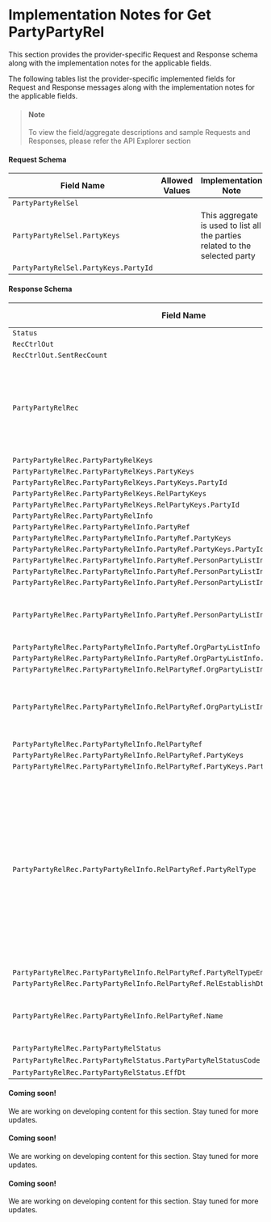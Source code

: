 # Implementation Notes for Get PartyPartyRel
This section provides the provider-specific Request and Response schema along with the implementation notes for the applicable fields.
<!-- 
type: tab 
titles: Premier, Precision, Signature, Cleartouch, 
-->


The following tables list the provider-specific implemented fields for Request and Response messages along with the implementation notes for the applicable fields. 


<!-- theme: info -->
> #### Note
> 
> To view the field/aggregate descriptions and sample Requests and Responses, please refer the API Explorer section


#### Request Schema
|Field Name|Allowed Values|Implementation Note|
|----|----|----|
|`PartyPartyRelSel`||  |
|`PartyPartyRelSel.PartyKeys`||This aggregate is used to list all the parties related to the selected party|
|`PartyPartyRelSel.PartyKeys.PartyId`||  |
#### Response Schema
|Field Name|Allowed Values|Implementation Note|
|----|----|----|
|`Status`||  |
|`RecCtrlOut`||  |
|`RecCtrlOut.SentRecCount`||  |
|`PartyPartyRelRec`||This aggregate may repeat multiple times based on the number of relationships that the party has with the other parties. |
|`PartyPartyRelRec.PartyPartyRelKeys`||  |
|`PartyPartyRelRec.PartyPartyRelKeys.PartyKeys`||  |
|`PartyPartyRelRec.PartyPartyRelKeys.PartyKeys.PartyId`||  |
|`PartyPartyRelRec.PartyPartyRelKeys.RelPartyKeys`||  |
|`PartyPartyRelRec.PartyPartyRelKeys.RelPartyKeys.PartyId`||  |
|`PartyPartyRelRec.PartyPartyRelInfo`||  |
|`PartyPartyRelRec.PartyPartyRelInfo.PartyRef`||  |
|`PartyPartyRelRec.PartyPartyRelInfo.PartyRef.PartyKeys`||  |
|`PartyPartyRelRec.PartyPartyRelInfo.PartyRef.PartyKeys.PartyId`||  |
|`PartyPartyRelRec.PartyPartyRelInfo.PartyRef.PersonPartyListInfo`||  |
|`PartyPartyRelRec.PartyPartyRelInfo.PartyRef.PersonPartyListInfo.PersonName`||  |
|`PartyPartyRelRec.PartyPartyRelInfo.PartyRef.PersonPartyListInfo.PersonName.NameType`||  |
|`PartyPartyRelRec.PartyPartyRelInfo.PartyRef.PersonPartyListInfo.PersonName.FullName`||Name of person whose relationships are being requested.|
|`PartyPartyRelRec.PartyPartyRelInfo.PartyRef.OrgPartyListInfo`||  |
|`PartyPartyRelRec.PartyPartyRelInfo.PartyRef.OrgPartyListInfo.OrgName`||  |
|`PartyPartyRelRec.PartyPartyRelInfo.RelPartyRef.OrgPartyListInfo.OrgName.NameType`||  |
|`PartyPartyRelRec.PartyPartyRelInfo.RelPartyRef.OrgPartyListInfo.OrgName.Name`||Name of organization whose relationships are being requested.|
|`PartyPartyRelRec.PartyPartyRelInfo.RelPartyRef`||  |
|`PartyPartyRelRec.PartyPartyRelInfo.RelPartyRef.PartyKeys`||  |
|`PartyPartyRelRec.PartyPartyRelInfo.RelPartyRef.PartyKeys.PartyId`||  |
|`PartyPartyRelRec.PartyPartyRelInfo.RelPartyRef.PartyRelType`|Aunt<br>Brother<br>Companion<br>Daugther<br>Father<br>Friend<br>Granddaugther<br>Grandfather<br>Grandson<br>Husband<br>Mother<br>Nephew<br>Niece<br>Sister<br>Son<br>Uncle<br>Wife<br>Grandmother<br>None|Additional client-defined values can be added to the core Premier Administrartor Name Relationship Specifications.|
|`PartyPartyRelRec.PartyPartyRelInfo.RelPartyRef.PartyRelTypeEnumDesc`||  |
|`PartyPartyRelRec.PartyPartyRelInfo.RelPartyRef.RelEstablishDt`||  |
|`PartyPartyRelRec.PartyPartyRelInfo.RelPartyRef.Name`||Displays the name of the party related to the requested party|
|`PartyPartyRelRec.PartyPartyRelStatus`||  |
|`PartyPartyRelRec.PartyPartyRelStatus.PartyPartyRelStatusCode`|Valid|  |
|`PartyPartyRelRec.PartyPartyRelStatus.EffDt`||  |
<!-- type: tab -->


#### Coming soon!
We are working on developing content for this section. Stay tuned for more updates. 


<!-- type: tab -->


#### Coming soon!
We are working on developing content for this section. Stay tuned for more updates. 


<!-- type: tab -->


#### Coming soon!
We are working on developing content for this section. Stay tuned for more updates. 


<!-- type: tab-end -->
